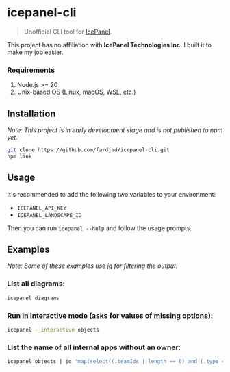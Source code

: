 # icepanel-cli

> Unofficial CLI tool for [IcePanel](https://icepanel.io/).

This project has no affiliation with **IcePanel Technologies Inc.** I built
it to make my job easier.

### Requirements

1. Node.js >= 20
2. Unix-based OS (Linux, macOS, WSL, etc.)

## Installation

_Note: This project is in early development stage and is not published to npm yet._

```sh
git clone https://github.com/fardjad/icepanel-cli.git
npm link
```

## Usage

It's recommended to add the following two variables to your environment:

- `ICEPANEL_API_KEY`
- `ICEPANEL_LANDSCAPE_ID`

Then you can run `icepanel --help` and follow the usage prompts.

## Examples

_Note: Some of these examples use [jq](https://jqlang.github.io/jq/) for filtering the output._

### List all diagrams:

```sh
icepanel diagrams
```

### Run in interactive mode (asks for values of missing options):

```sh
icepanel --interactive objects
```

### List the name of all internal apps without an owner:

```sh
icepanel objects | jq 'map(select((.teamIds | length == 0) and (.type == "app") and (.external == false))) | .[].name'
```
